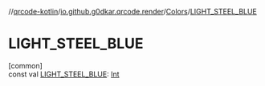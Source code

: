 //[qrcode-kotlin](../../../index.md)/[io.github.g0dkar.qrcode.render](../index.md)/[Colors](index.md)/[LIGHT_STEEL_BLUE](-l-i-g-h-t_-s-t-e-e-l_-b-l-u-e.md)

# LIGHT_STEEL_BLUE

[common]\
const val [LIGHT_STEEL_BLUE](-l-i-g-h-t_-s-t-e-e-l_-b-l-u-e.md): [Int](https://kotlinlang.org/api/latest/jvm/stdlib/kotlin/-int/index.html)

